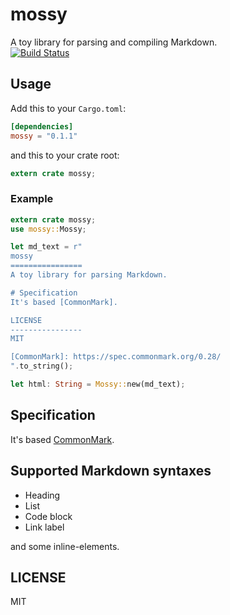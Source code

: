 mossy
================
A toy library for parsing and compiling Markdown.   
[![Build Status](https://travis-ci.com/totechite/mossy.svg?branch=master)](https://travis-ci.com/totechite/mossy)

## Usage
Add this to your `Cargo.toml`:   
```toml
[dependencies]
mossy = "0.1.1"
```
and this to your crate root:   
```rust
extern crate mossy;
```

### Example
```rust
extern crate mossy;
use mossy::Mossy;

let md_text = r"
mossy
================
A toy library for parsing Markdown.

# Specification
It's based [CommonMark].   

LICENSE
----------------
MIT

[CommonMark]: https://spec.commonmark.org/0.28/
".to_string();

let html: String = Mossy::new(md_text);

```

## Specification
It's based [CommonMark](https://spec.commonmark.org/0.28/).   

## Supported Markdown syntaxes
- Heading
- List
- Code block
- Link label

and some inline-elements.

LICENSE
----------------
MIT
